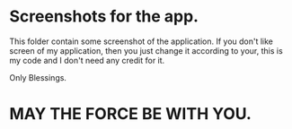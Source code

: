 # Screenshots for the app.

This folder contain some screenshot of the application. If you don't like screen of my application, then you just change it according to your, this is my code and I don't need any credit for it.<br>

Only Blessings.

# MAY THE FORCE BE WITH YOU.
